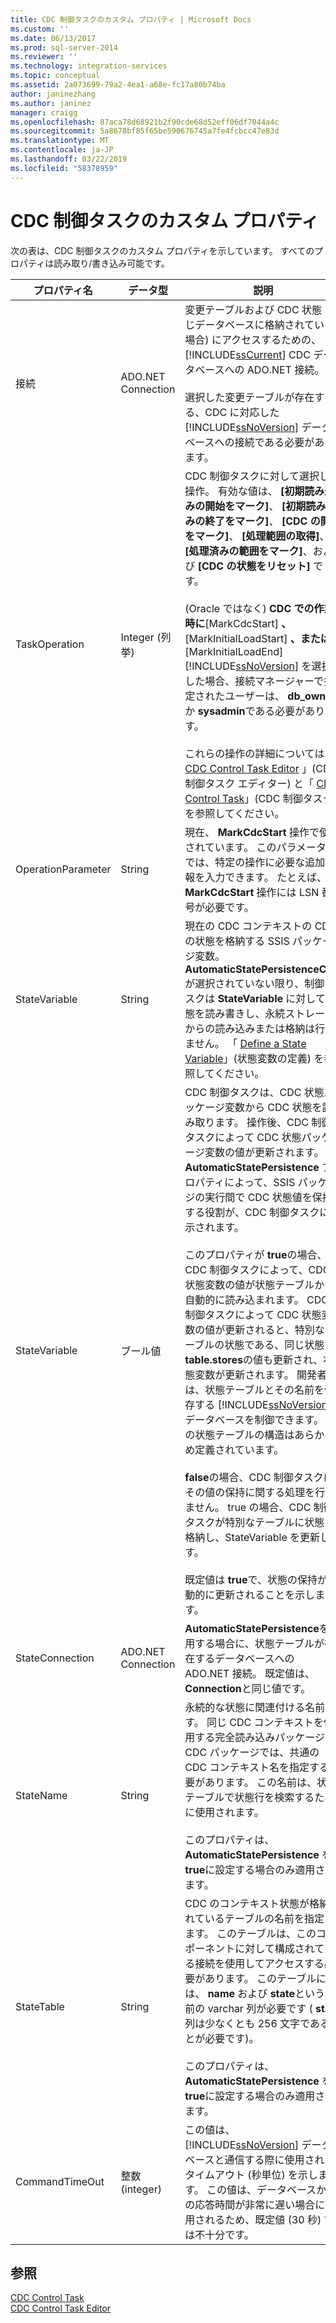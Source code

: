 ```yaml
---
title: CDC 制御タスクのカスタム プロパティ | Microsoft Docs
ms.custom: ''
ms.date: 06/13/2017
ms.prod: sql-server-2014
ms.reviewer: ''
ms.technology: integration-services
ms.topic: conceptual
ms.assetid: 2a073699-79a2-4ea1-a68e-fc17a80b74ba
author: janinezhang
ms.author: janinez
manager: craigg
ms.openlocfilehash: 87aca78d68921b2f90cde68d52eff06df7044a4c
ms.sourcegitcommit: 5a8678bf85f65be590676745a7fe4fcbcc47e83d
ms.translationtype: MT
ms.contentlocale: ja-JP
ms.lasthandoff: 03/22/2019
ms.locfileid: "58378959"
---
```

# <a name="cdc-control-task-custom-properties"></a>CDC 制御タスクのカスタム プロパティ
  次の表は、CDC 制御タスクのカスタム プロパティを示しています。 すべてのプロパティは読み取り/書き込み可能です。  
  
|プロパティ名|データ型|説明|  
|-------------------|---------------|-----------------|  
|接続|ADO.NET Connection|変更テーブルおよび CDC 状態 (同じデータベースに格納されている場合) にアクセスするための、 [!INCLUDE[ssCurrent](../../includes/sscurrent-md.md)] CDC データベースへの ADO.NET 接続。<br /><br /> 選択した変更テーブルが存在する、CDC に対応した [!INCLUDE[ssNoVersion](../../includes/ssnoversion-md.md)] データベースへの接続である必要があります。|  
|TaskOperation|Integer (列挙)|CDC 制御タスクに対して選択した操作。 有効な値は、 **[初期読み込みの開始をマーク]**、 **[初期読み込みの終了をマーク]**、 **[CDC の開始をマーク]**、 **[処理範囲の取得]**、 **[処理済みの範囲をマーク]**、および **[CDC の状態をリセット]** です。<br /><br /> (Oracle ではなく) **CDC での作業時に**[MarkCdcStart] **、**[MarkInitialLoadStart] **、または** [MarkInitialLoadEnd] [!INCLUDE[ssNoVersion](../../includes/ssnoversion-md.md)] を選択した場合、接続マネージャーで指定されたユーザーは、  **db_owner** か **sysadmin**である必要があります。<br /><br /> これらの操作の詳細については、「 [CDC Control Task Editor](../cdc-control-task-editor.md) 」(CDC 制御タスク エディター) と「 [CDC Control Task](cdc-control-task.md)」(CDC 制御タスク) を参照してください。|  
|OperationParameter|String|現在、 **MarkCdcStart** 操作で使用されています。 このパラメーターでは、特定の操作に必要な追加情報を入力できます。 たとえば、 **MarkCdcStart** 操作には LSN 番号が必要です。|  
|StateVariable|String|現在の CDC コンテキストの CDC の状態を格納する SSIS パッケージ変数。 **AutomaticStatePersistenceCDC** が選択されていない限り、制御タスクは **StateVariable** に対して状態を読み書きし、永続ストレージからの読み込みまたは格納は行いません。 「 [Define a State Variable](../data-flow/define-a-state-variable.md)」(状態変数の定義) を参照してください。|  
|StateVariable|ブール値|CDC 制御タスクは、CDC 状態パッケージ変数から CDC 状態を読み取ります。 操作後、CDC 制御タスクによって CDC 状態パッケージ変数の値が更新されます。 **AutomaticStatePersistence** プロパティによって、SSIS パッケージの実行間で CDC 状態値を保持する役割が、CDC 制御タスクに指示されます。<br /><br /> このプロパティが **true**の場合、CDC 制御タスクによって、CDC 状態変数の値が状態テーブルから自動的に読み込まれます。 CDC 制御タスクによって CDC 状態変数の値が更新されると、特別なテーブルの状態である、同じ状態 **table.stores**の値も更新され、状態変数が更新されます。 開発者は、状態テーブルとその名前を保存する [!INCLUDE[ssNoVersion](../../includes/ssnoversion-md.md)] データベースを制御できます。 この状態テーブルの構造はあらかじめ定義されています。<br /><br /> **false**の場合、CDC 制御タスクはその値の保持に関する処理を行いません。 true の場合、CDC 制御タスクが特別なテーブルに状態を格納し、StateVariable を更新します。<br /><br /> 既定値は **true**で、状態の保持が自動的に更新されることを示します。|  
|StateConnection|ADO.NET Connection|**AutomaticStatePersistence**を使用する場合に、状態テーブルが存在するデータベースへの ADO.NET 接続。 既定値は、 **Connection**と同じ値です。|  
|StateName|String|永続的な状態に関連付ける名前です。 同じ CDC コンテキストを使用する完全読み込みパッケージと CDC パッケージでは、共通の CDC コンテキスト名を指定する必要があります。 この名前は、状態テーブルで状態行を検索するために使用されます。<br /><br /> このプロパティは、 **AutomaticStatePersistence** を **true**に設定する場合のみ適用されます。|  
|StateTable|String|CDC のコンテキスト状態が格納されているテーブルの名前を指定します。 このテーブルは、このコンポーネントに対して構成されている接続を使用してアクセスする必要があります。 このテーブルには、 **name** および **state**という名前の varchar 列が必要です ( **state** 列は少なくとも 256 文字であることが必要です)。<br /><br /> このプロパティは、 **AutomaticStatePersistence** を **true**に設定する場合のみ適用されます。|  
|CommandTimeOut|整数 (integer)|この値は、 [!INCLUDE[ssNoVersion](../../includes/ssnoversion-md.md)] データベースと通信する際に使用されるタイムアウト (秒単位) を示します。 この値は、データベースからの応答時間が非常に遅い場合に使用されるため、既定値 (30 秒) では不十分です。|  
  
## <a name="see-also"></a>参照  
 [CDC Control Task](cdc-control-task.md)   
 [CDC Control Task Editor](../cdc-control-task-editor.md)  
  
  
